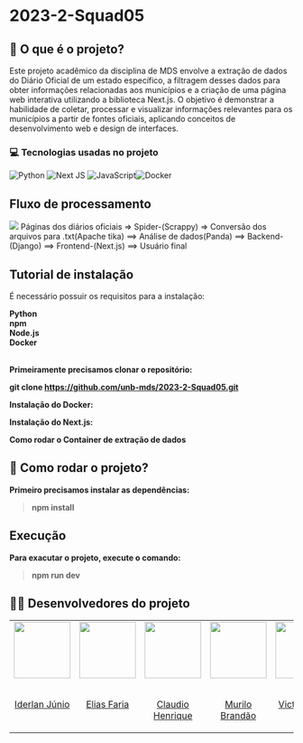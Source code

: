 # 2023-2-Squad05

## 📖 O que é o projeto?
Este projeto acadêmico da disciplina de MDS envolve a extração de dados do Diário Oficial de um estado específico, a filtragem desses dados para obter informações relacionadas aos municípios e a criação de uma página web interativa utilizando a biblioteca Next.js. O objetivo é demonstrar a habilidade de coletar, processar e visualizar informações relevantes para os municípios a partir de fontes oficiais, aplicando conceitos de desenvolvimento web e design de interfaces.

### 💻 Tecnologias usadas no projeto 
 ![Python](https://img.shields.io/badge/python-3670A0?style=for-the-badge&logo=python&logoColor=ffdd54) ![Next JS](https://img.shields.io/badge/Next-black?style=for-the-badge&logo=next.js&logoColor=white) ![JavaScript](https://img.shields.io/badge/javascript-%23323330.svg?style=for-the-badge&logo=javascript&logoColor=%23F7DF1E)![Docker](https://img.shields.io/badge/docker-%230db7ed.svg?style=for-the-badge&logo=docker&logoColor=white)

## Fluxo de processamento


<img src="https://github.com/unb-mds/2023-2-Squad05/assets/101422838/22d6c8e6-9903-4bd1-9b55-b4f304b22a2a" />
Páginas dos diários oficiais => Spider-(Scrappy) => Conversão dos arquivos para .txt(Apache tika) ==> 
Análise de dados(Panda) ==> Backend-(Django) ==> Frontend-(Next.js) ==> Usuário final

## Tutorial de instalação

É necessário possuir os requisitos para a instalação:

<strong>
Python<br>
npm<br>
Node.js<br>
Docker<br>
<strong/><br>

Primeiramente precisamos clonar o repositório:

git clone https://github.com/unb-mds/2023-2-Squad05.git

Instalação do Docker:

Instalação do Next.js:

Como rodar o Container de extração de dados


## 🏃 Como rodar o projeto?
Primeiro precisamos instalar as dependências:
> npm install
## Execução
Para exacutar o projeto, execute o comando:
> npm run dev

## 👨‍💻 Desenvolvedores do projeto

 <table>
  <tr>
    <td valign="top">
      <a href="https://github.com/IderlanJ" >
        <img align="center" height="100" src="https://avatars.githubusercontent.com/u/101422838?v=4" />
        <br></br>
        <p align="center">Iderlan Júnio</p>
      </a>
    </td>

  <td valign="top">
    <a href="https://github.com/EliasOliver21" >
      <img align="center" height="100" src="https://avatars.githubusercontent.com/u/101871853?v=4" />
      <br></br>
      <p align="center">Elias Faria</p>
    </a>
  </td>

  <td valign="top">
    <a href="https://github.com/claudiohsc" >
      <img align="center" height="100" src="https://avatars.githubusercontent.com/u/79493200?v=4" />
      <br></br>
      <p align="center">Claudio Henrique</p>
    </a>
  </td>

  <td valign="top">
    <a href="https://github.com/MuriloBDSR" >
      <img align="center" height="100" src="https://avatars.githubusercontent.com/u/119528344?v=4" />
      <br></br>
      <p align="center">Murilo Brandão</p>
    </a>
  </td>

  <td valign="top">
    <a href="https://github.com/VictorGCOSTA" >
      <img align="center" height="100" src="https://avatars.githubusercontent.com/u/100495785?v=4" />
      <br></br>
      <p align="center">Victor Hugo</p>
    </a>
  </td>

  <td valign="top">
    <a href="https://github.com/jheniferib" >
      <img align="center" height="100" src="https://avatars.githubusercontent.com/u/123898577?v=4" />
      <br></br>
      <p align="center">Jhenifer Castro</p>
    </a>
  </td>
  
  <td valign="top">
    <a href="https://github.com/Pedrin0030" >
      <img align="center" height="100" src="https://avatars.githubusercontent.com/u/129682770?v=4" />
      <br></br>
      <p align="center">Pedro Paulo</p>
    </a>
  </td>
    
    
  </tr>
</table>
